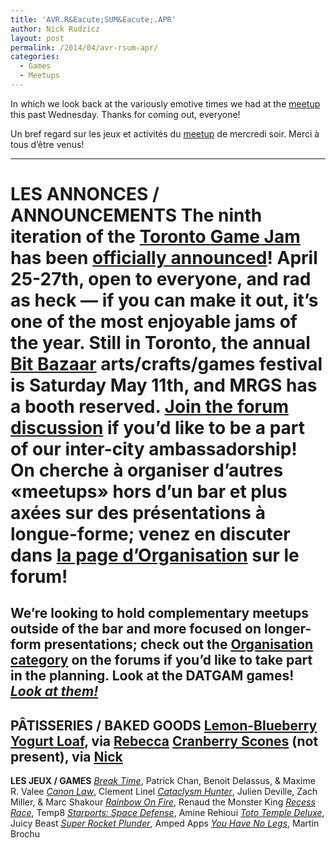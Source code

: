 ```yaml
---
title: 'AVR.R&Eacute;SUM&Eacute;.APR'
author: Nick Rudzicz
layout: post
permalink: /2014/04/avr-rsum-apr/
categories:
  - Games
  - Meetups
---
```



In which we look back at the variously emotive times we had at the <a href="{{ site.baseurl }}/2014/03/meetup-apr-2-avr/">meetup</a> this past Wednesday.
Thanks for coming out, everyone!



Un bref regard sur les jeux et activit&eacute;s du <a href="{{ site.baseurl }}/2014/03/meetup-apr-2-avr/">meetup</a> de mercredi soir.
Merci &agrave; tous d&#8217;&ecirc;tre venus!
 &nbsp;


---
<strong>LES ANNONCES / ANNOUNCEMENTS</strong>
The ninth iteration of the <a href="http://www.tojam.ca/home/default.asp">Toronto Game Jam</a> has been <a href="https://twitter.com/torontogamejam/status/452107460879216640">officially announced</a>! April 25-27th, open to everyone, and rad as heck &#8212; if you can make it out, it&#8217;s one of the most enjoyable jams of the year.
Still in Toronto, the annual <a href="https://bentomiso.com/bit-bazaar-spring-fair-2014">Bit Bazaar</a> arts/crafts/games festival is Saturday May 11th, and MRGS has a booth reserved. <a href="http://forum.mrgs.ca/t/toronto-comics-arts-festival-bit-bazaar-montreal-embassy/78">Join the forum discussion</a> if you&#8217;d like to be a part of our inter-city ambassadorship!
On cherche &agrave; organiser d&#8217;autres &laquo;meetups&raquo; hors d&#8217;un bar et plus ax&eacute;es sur des pr&eacute;sentations &agrave; longue-forme; venez en discuter dans <a href="http://forum.mrgs.ca/category/organization">la page d&#8217;Organisation</a> sur le forum!
 =====
 We&#8217;re looking to hold complementary meetups outside of the bar and more focused on longer-form presentations; check out the <a href="http://forum.mrgs.ca/category/organization">Organisation category</a> on the forums if you&#8217;d like to take part in the planning.
Look at the DATGAM games! <em><a href="http://forum.mrgs.ca/t/datgam-ix-march-2014/64">Look at them!</a></em>
---
<strong>P&Acirc;TISSERIES / BAKED GOODS</strong>
<a href="http://sweetpeaskitchen.com/2011/05/lemon-blueberry-yogurt-loaf/">Lemon-Blueberry Yogurt Loaf</a>, via <a href="http://loudcat.net/">Rebecca</a>
 <a href="https://docs.google.com/document/d/1JQplk_UlM_djfex6-gB7euzld1TJlO7UW8-ETfT9NWE/edit">Cranberry Scones</a> (not present), via <a href="http://twitter.com/newton64">Nick</a>
---
<strong>LES JEUX / GAMES</strong>
<em><a href="https://github.com/Benbow/BreakTimeGame">Break Time</a></em>, Patrick Chan, Benoit Delassus, &#038; Maxime R. Valee
 <em><a href="http://canonlaw.wecomefrommars.net/">Canon Law</a></em>, Clement Linel
 <em><a href="http://debuggingworld.wordpress.com/2014/04/05/cataclysm-hunter-my-dawson-college-pre-jam-game/">Cataclysm Hunter</a></em>, Julien Deville, Zach Miller, &#038; Marc Shakour
 <em><a href="https://dl.dropboxusercontent.com/u/26941419/Rainbow%20on%20Fire.zip">Rainbow On Fire</a></em>, Renaud the Monster King
 <em><a href="http://www.indiedb.com/games/recess-race/">Recess Race</a></em>, Temp8
 <em><a href="http://www.franticsoftware.com/spacedefense/">Starports: Space Defense</a></em>, Amine Rehioui
 <em><a href="http://tototemple.com/">Toto Temple Deluxe</a></em>, Juicy Beast
 <em><a href="https://twitter.com/ArukariArcade">Super Rocket Plunder</a></em>, Amped Apps
 <em><a href="http://nagnazul.com/yhnl.html">You Have No Legs</a></em>, Martin Brochu
 &nbsp;
 &nbsp;

